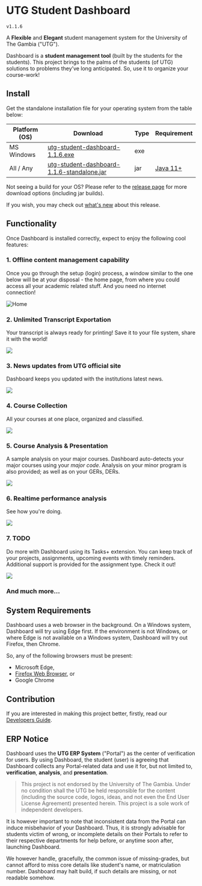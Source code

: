 # UTG Student Dashboard

`v1.1.6`

A **Flexible** and **Elegant** student management system for the University of The Gambia ("UTG").

Dashboard is a **student management tool** (built by the students for the students).
This project brings to the palms of the students (of UTG) solutions to problems they’ve long anticipated. So, use it to organize your course-work!

## Install

Get the standalone installation file for your operating system from the table below:

| Platform (OS) | Download                                                                                                                                                            | Type | Requirement |
|---------------|---------------------------------------------------------------------------------------------------------------------------------------------------------------------|------| ----- |
| MS Windows    | [utg-student-dashboard-1.1.6.exe](https://github.com/wdrammeh/utg-student-dashboard/releases/download/v1.1.6/utg-student-dashboard-1.1.6.exe)                       | exe  |  |
| All / Any     | [utg-student-dashboard-1.1.6-standalone.jar](https://github.com/wdrammeh/utg-student-dashboard/releases/download/v1.1.6/utg-student-dashboard-1.1.6-standalone.jar) | jar  | [Java 11+](https://www.oracle.com/java/technologies/downloads/) |

Not seeing a build for your OS? Please refer to the [release page](https://github.com/wdrammeh/utg-student-dashboard/releases) for more download options (including jar builds).

If you wish, you may check out [what's new](ChangeLog.md) about this release.

## Functionality

Once Dashboard is installed correctly, expect to enjoy the following cool features:

### 1. **Offline** content management capability

Once you go through the setup (login) process, a window similar to the one below will be at your disposal - the home page, from where you could access all your academic related stuff. And you need no internet connection!

![Home](docs/screen/home.png)

### 2. **Unlimited** Transcript Exportation

Your transcript is always ready for printing! Save it to your file system, share it with the world!

![](docs/screen/transcript-home.png)

### 3. **News** updates from UTG official site

Dashboard keeps you updated with the institutions latest news.

![](docs/screen/news-home.png)

### 4. Course Collection

All your courses at one place, organized and classified.

![](docs/screen/modules-home.png)

### 5. Course Analysis & Presentation

A sample analysis on your major courses. Dashboard auto-detects your major courses using your _major code_. Analysis on your minor program is also provided; as well as on your GERs, DERs.

![](docs/screen/my-majors-sample.png)

### 6. Realtime performance analysis

See how you're doing.

![](docs/screen/semester-to-semester-performsnce-sketch.png)

### 7. TODO

Do more with Dashboard using its Tasks+ extension. You can keep track of your projects, assignments, upcoming events with timely reminders. Additional support is provided for the assignment type. Check it out!

![](docs/screen/task-menu.png)

### And much more...

## System Requirements

Dashboard uses a web browser in the background. On a Windows system, Dashboard will try using Edge first.
If the environment is not Windows, or where Edge is not available on a Windows system, Dashboard will try out Firefox, then Chrome.

So, any of the following browsers must be present:

- Microsoft Edge,
- [Firefox Web Browser](https://www.mozilla.org/en-US/firefox/new/), or
- Google Chrome

## Contribution

If you are interested in making this project better, firstly, read our [Developers Guide](Contributing.md).

## ERP Notice

Dashboard uses the **UTG ERP System** ("Portal") as the center of verification for users. By using Dashboard, the student (user) is agreeing that Dashboard collects any Portal-related data and use it for, but not limited to, **verification**, **analysis**, and **presentation**.

> This project is not endorsed by the University of The Gambia. Under no condition shall the UTG be held responsible for the content (including the source code, logos, ideas, and not even the End User License Agreement) presented herein. This project is a sole work of independent developers.

It is however important to note that inconsistent data from the Portal can induce misbehavior of your Dashboard. Thus, it is strongly advisable for students victim of wrong, or incomplete details on their Portals to refer to their respective departments for help before, or anytime soon after, launching Dashboard.

We however handle, gracefully, the common issue of missing-grades, but cannot afford to miss core details like student's name, or matriculation number. Dashboard may halt build, if such details are missing, or not readable somehow.
